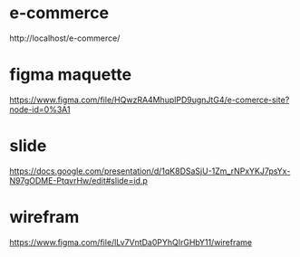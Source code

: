 # e-commerce
http://localhost/e-commerce/ 
# figma maquette
 https://www.figma.com/file/HQwzRA4MhuplPD9ugnJtG4/e-comerce-site?node-id=0%3A1
 # slide
 https://docs.google.com/presentation/d/1qK8DSaSjU-1Zm_rNPxYKJ7psYx-N97gODME-PtqvrHw/edit#slide=id.p
 # wirefram
https://www.figma.com/file/lLv7VntDa0PYhQIrGHbY11/wireframe
